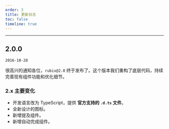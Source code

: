 ```yaml
---
order: 3
title: 更新日志
toc: false
timeline: true
---
```


---

## 2.0.0

`2016-10-28`

很高兴的通知各位，`rubix@2.0` 终于发布了。这个版本我们重构了底层代码，持续完善现有组件功能和优化细节。

### 2.x 主要变化

* 开发语言改为 TypeScript，提供 **官方支持的 `.d.ts` 文件**。
* 全新设计的图标。
* 新增提及组件。
* 新增自动完成组件。

